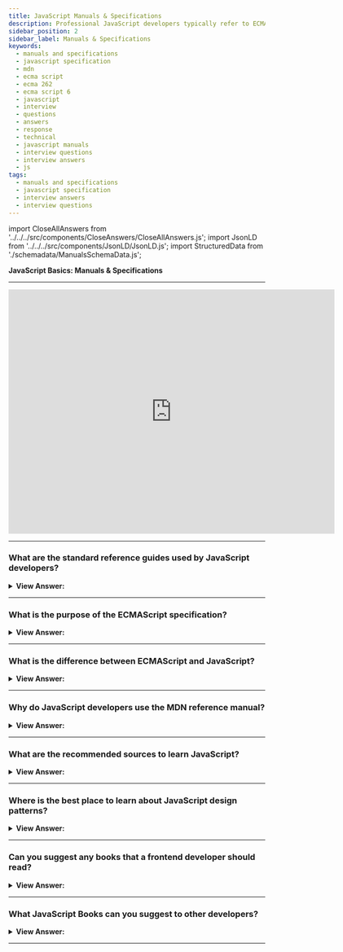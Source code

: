 ```yaml
---
title: JavaScript Manuals & Specifications
description: Professional JavaScript developers typically refer to ECMA-262 specifications, MDN JavaScript references, and compatibility tables like CanIUse.com.
sidebar_position: 2
sidebar_label: Manuals & Specifications
keywords:
  - manuals and specifications
  - javascript specification
  - mdn
  - ecma script
  - ecma 262
  - ecma script 6
  - javascript
  - interview
  - questions
  - answers
  - response
  - technical
  - javascript manuals
  - interview questions
  - interview answers
  - js
tags:
  - manuals and specifications
  - javascript specification
  - interview answers
  - interview questions
---
```


<!-- Notes: Passed Rich Snippets validation. -->

import CloseAllAnswers from '../../../src/components/CloseAnswers/CloseAllAnswers.js';
import JsonLD from '../../../src/components/JsonLD/JsonLD.js';
import StructuredData from './schemadata/ManualsSchemaData.js';

<JsonLD data={StructuredData} />

<head>
  <title>Manuals & Specifications | JavaScript Interview Answers</title>
</head>

**JavaScript Basics: Manuals & Specifications**

---

<div class='videoWrapper'>
<iframe
    width="640"
    height="480"
    src="https://www.youtube.com/embed/k_5dgKumYJM"
    frameborder="0"
    allow="autoplay; encrypted-media"
    allowfullscreen
>
</iframe>
</div>

---

<CloseAllAnswers />

### What are the standard reference guides used by JavaScript developers?

<details>
  <summary><strong>View Answer:</strong></summary>
  <div>
  <div><strong>Interview Response:</strong> The standard reference guides used by JavaScript developers include the ECMAScript documentation, Mozilla Developer Network (MDN), CanIUse, and W3Schools.</div><br/>
  </div>
</details>

---

### What is the purpose of the ECMAScript specification?

<details>
  <summary><strong>View Answer:</strong></summary>
  <div>
  <div><strong>Interview Response:</strong> The ECMAScript specification provides a standardized set of rules and guidelines for implementing the JavaScript programming language. It defines the syntax, semantics, and behavior of the language.</div><br/>
  </div>
</details>

---

### What is the difference between ECMAScript and JavaScript?

<details>
  <summary><strong>View Answer:</strong></summary>
  <div>
  <div><strong>Interview Response:</strong> ECMAScript is a specification that defines the scripting language used by JavaScript. JavaScript is an implementation of ECMAScript and includes additional features and APIs.</div><br/>
  </div>
</details>

---

### Why do JavaScript developers use the MDN reference manual?

<details>
  <summary><strong>View Answer:</strong></summary>
  <div>
  <div><strong>Interview Response:</strong> JavaScript developers use the MDN reference manual because it is a reliable and comprehensive source of information on the language, including syntax, features, APIs, and browser-specific behaviors, with useful examples and tutorials.</div><br/>
  </div>
</details>

---

### What are the recommended sources to learn JavaScript?

<details>
  <summary><strong>View Answer:</strong></summary>
  <div>
  <div><strong>Interview Response:</strong> There are several great places to learn JavaScript, including free online resources like MDN, W3Schools, and Codecademy, as well as paid platforms like Udemy, Coursera, and Pluralsight.</div><br/>
  </div>
</details>

---

### Where is the best place to learn about JavaScript design patterns?

<details>
  <summary><strong>View Answer:</strong></summary>
  <div>
  <div><strong>Interview Response:</strong> The best place to learn about JavaScript design patterns is the book "Learning JavaScript Design Patterns" by Addy Osmani, as well as online courses, tutorials, and articles on platforms like Patterns.dev.</div><br/>
  </div>
</details>

---

### Can you suggest any books that a frontend developer should read?

<details>
  <summary><strong>View Answer:</strong></summary>
  <div>
  <div><strong>Interview Response:</strong> Here are my top 5 recommendations for books that a frontend developer should read: "Don't Make Me Think," "CSS Secrets," "JavaScript for Web Developers," "Designing Interfaces," and "High-Performance Web Sites."</div><br/>
  </div>
</details>

---

### What JavaScript Books can you suggest to other developers?

<details>
  <summary><strong>View Answer:</strong></summary>
  <div>
  <div><strong>Interview Response:</strong> My top recommendations for JavaScript books are: "JavaScript: The Definitive Guide," "Eloquent JavaScript," "JavaScript: The Good Parts," "You Don't Know JS," and "Effective JavaScript."</div><br/>
  </div>
</details>

---
